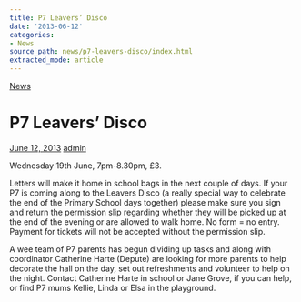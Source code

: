 ```yaml
---
title: P7 Leavers’ Disco
date: '2013-06-12'
categories:
- News
source_path: news/p7-leavers-disco/index.html
extracted_mode: article
---
```

[News](/news/)

# P7 Leavers’ Disco

[June 12, 2013](/news/p7-leavers-disco/) [admin](author/admin/)

Wednesday 19th June, 7pm-8.30pm, £3.

Letters will make it home in school bags in the next couple of days. If your P7 is coming along to the Leavers Disco (a really special way to celebrate the end of the Primary School days together) please make sure you sign and return the permission slip regarding whether they will be picked up at the end of the evening or are allowed to walk home. No form = no entry. Payment for tickets will not be accepted without the permission slip.

A wee team of P7 parents has begun dividing up tasks and along with coordinator Catherine Harte (Depute) are looking for more parents to help decorate the hall on the day, set out refreshments and volunteer to help on the night. Contact Catherine Harte in school or Jane Grove, if you can help, or find P7 mums Kellie, Linda or Elsa in the playground.
